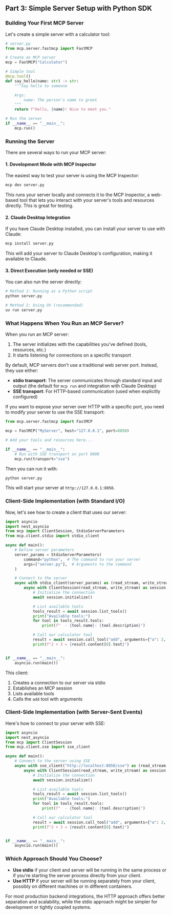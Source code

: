 ## Part 3: Simple Server Setup with Python SDK

### Building Your First MCP Server

Let's create a simple server with a calculator tool:

```python
# server.py
from mcp.server.fastmcp import FastMCP

# Create an MCP server
mcp = FastMCP("Calculator")

# Simple tool
@mcp.tool()
def say_hello(name: str) -> str:
    """Say hello to someone

    Args:
        name: The person's name to greet
    """
    return f"Hello, {name}! Nice to meet you."

# Run the server
if __name__ == "__main__":
    mcp.run()
```

### Running the Server

There are several ways to run your MCP server:

#### 1. Development Mode with MCP Inspector

The easiest way to test your server is using the MCP Inspector:

```bash
mcp dev server.py
```

This runs your server locally and connects it to the MCP Inspector, a web-based tool that lets you interact with your server's tools and resources directly. This is great for testing.

#### 2. Claude Desktop Integration

If you have Claude Desktop installed, you can install your server to use with Claude:

```bash
mcp install server.py
```

This will add your server to Claude Desktop's configuration, making it available to Claude.

#### 3. Direct Execution (only needed or SSE)

You can also run the server directly:

```bash
# Method 1: Running as a Python script
python server.py

# Method 2: Using UV (recommended)
uv run server.py
```

### What Happens When You Run an MCP Server?

When you run an MCP server:

1. The server initializes with the capabilities you've defined (tools, resources, etc.)
2. It starts listening for connections on a specific transport

By default, MCP servers don't use a traditional web server port. Instead, they use either:

- **stdio transport**: The server communicates through standard input and output (the default for `mcp run` and integration with Claude Desktop)
- **SSE transport**: For HTTP-based communication (used when explicitly configured)

If you want to expose your server over HTTP with a specific port, you need to modify your server to use the SSE transport:

```python
from mcp.server.fastmcp import FastMCP

mcp = FastMCP("MyServer", host="127.0.0.1", port=8050)

# Add your tools and resources here...

if __name__ == "__main__":
    # Run with SSE transport on port 8000
    mcp.run(transport="sse")
```

Then you can run it with:

```bash
python server.py
```

This will start your server at `http://127.0.0.1:8050`.

### Client-Side Implementation (with Standard I/O)

Now, let's see how to create a client that uses our server:

```python
import asyncio
import nest_asyncio
from mcp import ClientSession, StdioServerParameters
from mcp.client.stdio import stdio_client

async def main():
    # Define server parameters
    server_params = StdioServerParameters(
        command="python",  # The command to run your server
        args=["server.py"],  # Arguments to the command
    )

    # Connect to the server
    async with stdio_client(server_params) as (read_stream, write_stream):
        async with ClientSession(read_stream, write_stream) as session:
            # Initialize the connection
            await session.initialize()

            # List available tools
            tools_result = await session.list_tools()
            print("Available tools:")
            for tool in tools_result.tools:
                print(f"  - {tool.name}: {tool.description}")

            # Call our calculator tool
            result = await session.call_tool("add", arguments={"a": 2, "b": 3})
            print(f"2 + 3 = {result.content[0].text}")


if __name__ == "__main__":
    asyncio.run(main())
```

This client:

1. Creates a connection to our server via stdio
2. Establishes an MCP session
3. Lists available tools
4. Calls the `add` tool with arguments

### Client-Side Implementation (with Server-Sent Events)

Here's how to connect to your server with SSE:

```python
import asyncio
import nest_asyncio
from mcp import ClientSession
from mcp.client.sse import sse_client

async def main():
    # Connect to the server using SSE
    async with sse_client("http://localhost:8050/sse") as (read_stream, write_stream):
        async with ClientSession(read_stream, write_stream) as session:
            # Initialize the connection
            await session.initialize()

            # List available tools
            tools_result = await session.list_tools()
            print("Available tools:")
            for tool in tools_result.tools:
                print(f"  - {tool.name}: {tool.description}")

            # Call our calculator tool
            result = await session.call_tool("add", arguments={"a": 2, "b": 3})
            print(f"2 + 3 = {result.content[0].text}")


if __name__ == "__main__":
    asyncio.run(main())
```

### Which Approach Should You Choose?

- **Use stdio** if your client and server will be running in the same process or if you're starting the server process directly from your client.
- **Use HTTP** if your server will be running separately from your client, possibly on different machines or in different containers.

For most production backend integrations, the HTTP approach offers better separation and scalability, while the stdio approach might be simpler for development or tightly coupled systems.